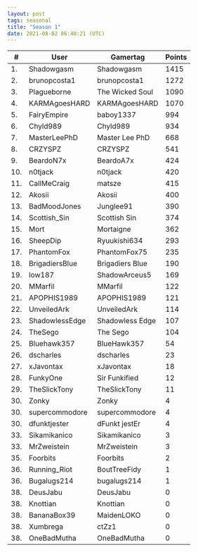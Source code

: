 ```yaml
---
layout: post
tags: seasonal
title: "Season 1" 
date: 2021-08-02 06:40:21 (UTC)
---
```


|#|User|Gamertag|Points|
| --- | --- | --- | --- |
|1.|Shadowgasm|Shadowgasm|1415|
|2.|brunopcosta1|brunopcosta1|1272|
|3.|Plagueborne|The Wicked Soul|1090|
|4.|KARMAgoesHARD|KARMAgoesHARD|1070|
|5.|FairyEmpire|baboy1337|994|
|6.|Chyld989|Chyld989|934|
|7.|MasterLeePhD|Master Lee PhD|668|
|8.|CRZYSPZ|CRZYSPZ|541|
|9.|BeardoN7x|BeardoA7x|424|
|10.|n0tjack|n0tjack|420|
|11.|CallMeCraig|matsze|415|
|12.|Akosii|Akosii|400|
|13.|BadMoodJones|Junglee91|390|
|14.|Scottish_Sin|Scottish Sin|374|
|15.|Mort|Mortaigne|362|
|16.|SheepDip|Ryuukishi634|293|
|17.|PhantomFox|PhantomFox75|235|
|18.|BrigadiersBlue|Brigadiers Blue|190|
|19.|low187|ShadowArceus5|169|
|20.|MMarfil|MMarfil|122|
|21.|APOPHIS1989|APOPHIS1989|121|
|22.|UnveiledArk|UnveiledArk|114|
|23.|ShadowlessEdge|Shadowless Edge|107|
|24.|TheSego|The Sego|104|
|25.|Bluehawk357|BlueHawk357|54|
|26.|dscharles|dscharles|23|
|27.|xJavontax|xJavontax|18|
|28.|FunkyOne|Sir Funkified|12|
|29.|TheSlickTony|TheSlickTony|11|
|30.|Zonky|Zonky|4|
|30.|supercommodore|supercommodore|4|
|30.|dfunktjester|dFunkt jestEr|4|
|33.|Sikamikanico|Sikamikanico|3|
|33.|MrZweistein|MrZweistein|3|
|35.|Foorbits|Foorbits|2|
|36.|Running_Riot|BoutTreeFidy|1|
|36.|Bugalugs214|bugalugs214|1|
|38.|DeusJabu|DeusJabu|0|
|38.|Knottian|Knottian|0|
|38.|BananaBox39|MaidenLOKO|0|
|38.|Xumbrega|ctZz1|0|
|38.|OneBadMutha|OneBadMutha|0|